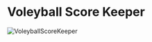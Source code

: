 # Voleyball Score Keeper

![VoleyballScoreKeeper](https://user-images.githubusercontent.com/20224643/83260033-becbaa80-a1c1-11ea-8bae-8b2f034495b0.png)
